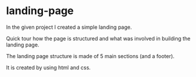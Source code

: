 # landing-page

In the given project I created a simple landing page.


Quick tour how the page is structured and what was involved in building the landing page.

The landing page structure  is made of 5 main sections (and a footer).

It is created by using html and css.